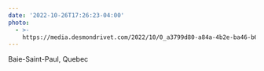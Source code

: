 ```yaml
---
date: '2022-10-26T17:26:23-04:00'
photo:
  - >-
    https://media.desmondrivet.com/2022/10/0_a3799d80-a84a-4b2e-ba46-b6d8fcb1d640.jpg
---
```


Baie-Saint-Paul, Quebec 
